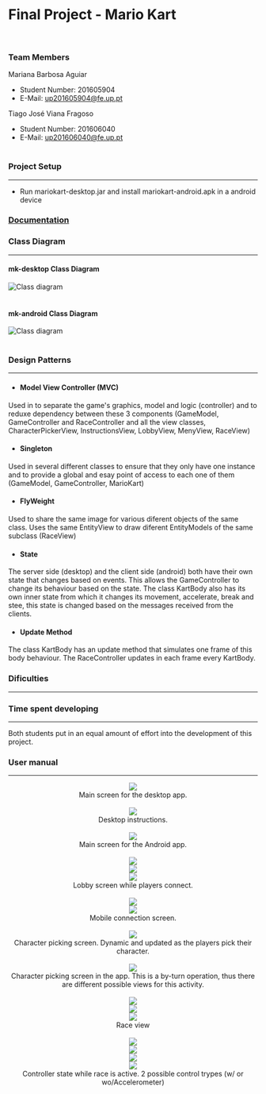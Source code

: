 # Final Project - Mario Kart
<br>

### Team Members
Mariana Barbosa Aguiar
* Student Number: 201605904
* E-Mail: up201605904@fe.up.pt

Tiago José Viana Fragoso
* Student Number: 201606040
* E-Mail: up201606040@fe.up.pt
<br><br>

### Project Setup
----
* Run mariokart-desktop.jar and install mariokart-android.apk in a android device

### [Documentation](https://mbaguiar.github.io/mariokart)<br>

### Class Diagram
----
#### mk-desktop Class Diagram
![Class diagram](https://github.com/mbaguiar/mariokart/blob/master/Screenshots/mk-desktop_uml.png)
<br> <br>

#### mk-android Class Diagram
![Class diagram](https://github.com/mbaguiar/mariokart/blob/master/Screenshots/mk-android_uml.png)
<br><br>

### Design Patterns
----
* #### Model View Controller (MVC) 
Used in to separate the game's graphics, model and logic (controller) and to reduxe dependency between these 3 components (GameModel, GameController and RaceController and all the view classes, CharacterPickerView, InstructionsView, LobbyView, MenyView, RaceView)

* #### Singleton 
Used in several different classes to ensure that they only have one instance and to provide a global and esay point of access to each one of them (GameModel, GameController, MarioKart)

* #### FlyWeight
Used to share the same image for various diferent objects of the same class. Uses the same EntityView to draw diferent EntityModels of the same subclass (RaceView)

* #### State
The server side (desktop) and the client side (android) both have their own state that changes based on events. This allows the GameController to change its behaviour based on the state.
The class KartBody also has its own inner state from which it changes its movement, accelerate, break and stee, this state is changed based on the messages received from the clients.

* #### Update Method
The class KartBody has an update method that simulates one frame of this body behaviour. The RaceController updates in each frame every KartBody.
<br>

### Dificulties
----


### Time spent developing
----
Both students put in an equal amount of effort into the development of this project.

### User manual
----
<p align="center">
  <img src="https://github.com/mbaguiar/mariokart/blob/master/Screenchots/mainmenu.png"/> <br> 
  Main screen for the desktop app.
  <br><br>
  <img src="https://github.com/mbaguiar/mariokart/blob/master/Screenshots/instructions.png" /> <br> 
  Desktop instructions.
  <br><br>
  <img src="https://github.com/mbaguiar/mariokart/blob/master/Screenshots/play.jpg"/> <br> 
  Main screen for the Android app.
  <br><br>
  <img src="https://github.com/mbaguiar/mariokart/blob/master/Screenshots/lobby.png"/> <br> 
  <img src="https://github.com/mbaguiar/mariokart/blob/master/Screenshots/lobby-waiting-players.png"/> <br> 
  <img src="https://github.com/mbaguiar/mariokart/blob/master/Screenshots/lobby-connected-players.png"/> <br> 
  Lobby screen while players connect.
  <br><br>
  <img src="https://github.com/mbaguiar/mariokart/blob/master/Screenshots/connect-qr.jpg"/> <br> 
  <img src="https://github.com/mbaguiar/mariokart/blob/master/Screenshots/enter%20name.jpg"/> <br> 
  Mobile connection screen.
  <br><br>
  <img src="https://github.com/mbaguiar/mariokart/blob/master/Screenshots/pick-character.png"/> <br> 
  Character picking screen. Dynamic and updated as the players pick their character.
  <br><br>
  <img src="https://github.com/mbaguiar/mariokart/blob/master/Mockup/App%20-%20Character%20picker.png" /><br> 
  Character picking screen in the app. This is a by-turn operation, thus there are different possible views for this activity.
  <br><br>
  <img src="https://github.com/mbaguiar/mariokart/blob/master/Screenshots/startrace.png"/> <br> 
    <img src="https://github.com/mbaguiar/mariokart/blob/master/Screenshots/race.png"/> <br> 
    <img src="https://github.com/mbaguiar/mariokart/blob/master/Screenshots/raceover.png"/> <br> 
  Race view
  <br><br>
    <img src="https://github.com/mbaguiar/mariokart/blob/master/Screenshots/buttons-control.jpg"/> <br> 
     <img src="https://github.com/mbaguiar/mariokart/blob/master/Screenshots/accelerometer-control.jpg"/> <br> 
     <img src="https://github.com/mbaguiar/mariokart/blob/master/Screenshots/accelerometer-object-control.jpg"/> <br> 
     <img src="https://github.com/mbaguiar/mariokart/blob/master/Screenshots/accelerometer-object.jpg"/> <br> 
  Controller state while race is active. 2 possible control trypes (w/ or wo/Accelerometer)
  <br><br>
</p> <br> <br>
<br>
